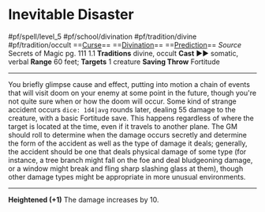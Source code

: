 # Inevitable Disaster
#pf/spell/level_5 #pf/school/divination #pf/tradition/divine #pf/tradition/occult
==[Curse](../../../Traits/Curse.md)== ==[Divination](../../../Traits/Divination.md)== ==[Prediction](../../../Traits/Prediction.md)==
*Source* Secrets of Magic pg. 111 1.1
**Traditions** divine, occult
**Cast** ►► somatic, verbal
**Range** 60 feet; **Targets** 1 creature
**Saving Throw** Fortitude

---
You briefly glimpse cause and effect, putting into motion a chain of events that will visit doom on your enemy at some point in the future, though you're not quite sure when or how the doom will occur. Some kind of strange accident occurs `dice: 1d4|avg` rounds later, dealing 55 damage to the creature, with a basic Fortitude save. This happens regardless of where the target is located at the time, even if it travels to another plane. The GM should roll to determine when the damage occurs secretly and determine the form of the accident as well as the type of damage it deals; generally, the accident should be one that deals physical damage of some type (for instance, a tree branch might fall on the foe and deal bludgeoning damage, or a window might break and fling sharp slashing glass at them), though other damage types might be appropriate in more unusual environments.

<hr>

**Heightened (+1)** The damage increases by 10.